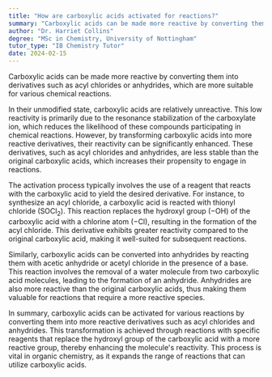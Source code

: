 ```yaml
---
title: "How are carboxylic acids activated for reactions?"
summary: "Carboxylic acids can be made more reactive by converting them into derivatives such as acyl chlorides or anhydrides, facilitating various chemical reactions."
author: "Dr. Harriet Collins"
degree: "MSc in Chemistry, University of Nottingham"
tutor_type: "IB Chemistry Tutor"
date: 2024-02-15
---
```


Carboxylic acids can be made more reactive by converting them into derivatives such as acyl chlorides or anhydrides, which are more suitable for various chemical reactions.

In their unmodified state, carboxylic acids are relatively unreactive. This low reactivity is primarily due to the resonance stabilization of the carboxylate ion, which reduces the likelihood of these compounds participating in chemical reactions. However, by transforming carboxylic acids into more reactive derivatives, their reactivity can be significantly enhanced. These derivatives, such as acyl chlorides and anhydrides, are less stable than the original carboxylic acids, which increases their propensity to engage in reactions.

The activation process typically involves the use of a reagent that reacts with the carboxylic acid to yield the desired derivative. For instance, to synthesize an acyl chloride, a carboxylic acid is reacted with thionyl chloride ($\text{SOCl}_2$). This reaction replaces the hydroxyl group ($-\text{OH}$) of the carboxylic acid with a chlorine atom ($-\text{Cl}$), resulting in the formation of the acyl chloride. This derivative exhibits greater reactivity compared to the original carboxylic acid, making it well-suited for subsequent reactions.

Similarly, carboxylic acids can be converted into anhydrides by reacting them with acetic anhydride or acetyl chloride in the presence of a base. This reaction involves the removal of a water molecule from two carboxylic acid molecules, leading to the formation of an anhydride. Anhydrides are also more reactive than the original carboxylic acids, thus making them valuable for reactions that require a more reactive species.

In summary, carboxylic acids can be activated for various reactions by converting them into more reactive derivatives such as acyl chlorides and anhydrides. This transformation is achieved through reactions with specific reagents that replace the hydroxyl group of the carboxylic acid with a more reactive group, thereby enhancing the molecule's reactivity. This process is vital in organic chemistry, as it expands the range of reactions that can utilize carboxylic acids.
    